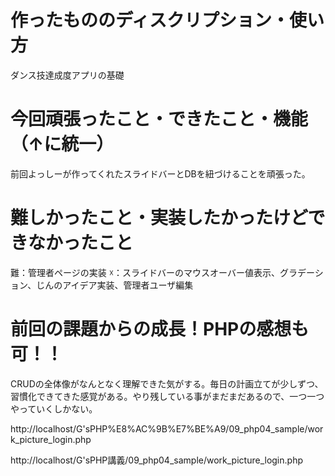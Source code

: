 # 作ったもののディスクリプション・使い方
ダンス技達成度アプリの基礎
# 今回頑張ったこと・できたこと・機能（↑に統一）
前回よっしーが作ってくれたスライドバーとDBを紐づけることを頑張った。
# 難しかったこと・実装したかったけどできなかったこと
難：管理者ページの実装
☓：スライドバーのマウスオーバー値表示、グラデーション、じんのアイデア実装、管理者ユーザ編集
# 前回の課題からの成長！PHPの感想も可！！
CRUDの全体像がなんとなく理解できた気がする。毎日の計画立てが少しずつ、習慣化できてきた感覚がある。やり残している事がまだまだあるので、一つ一つやっていくしかない。

http://localhost/G'sPHP%E8%AC%9B%E7%BE%A9/09_php04_sample/work_picture_login.php

http://localhost/G'sPHP講義/09_php04_sample/work_picture_login.php
